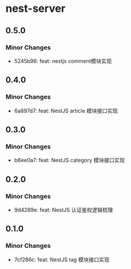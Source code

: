 # nest-server

## 0.5.0

### Minor Changes

-   5245b96: feat: nestjs comment模块实现

## 0.4.0

### Minor Changes

-   6a897d7: feat: NestJS article 模块接口实现

## 0.3.0

### Minor Changes

-   b6ee0a7: feat: NestJS category 模块接口实现

## 0.2.0

### Minor Changes

-   9d4289e: feat: NestJS 认证鉴权逻辑梳理

## 0.1.0

### Minor Changes

-   7cf286c: feat: NestJS tag 模块接口实现
